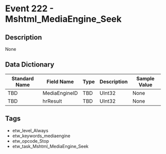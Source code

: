 # Event 222 - Mshtml_MediaEngine_Seek

## Description
None

## Data Dictionary
|Standard Name|Field Name|Type|Description|Sample Value|
|---|---|---|---|---|
|TBD|MediaEngineID|TBD|UInt32|None|None|
|TBD|hrResult|TBD|UInt32|None|None|

## Tags
* etw_level_Always
* etw_keywords_mediaengine
* etw_opcode_Stop
* etw_task_Mshtml_MediaEngine_Seek